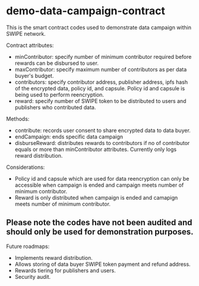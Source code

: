 # demo-data-campaign-contract

This is the smart contract codes used to demonstrate data campaign within SWIPE network.

Contract attributes:
* minContributor: specify number of minimum contributor required before rewards can be disbursed to user.
* maxContributor: specify maximum number of contributors as per data buyer's budget.
* contributors: specify contributor address, publisher address, ipfs hash of the encrypted data, policy id, and capsule. Policy id and capsule is being used to perform reencryption.
* reward: specify number of SWIPE token to be distributed to users and publishers who contributed data.

Methods:
* contribute: records user consent to share encrypted data to data buyer.
* endCampaign: ends specific data campaign
* disburseReward: distributes rewards to contributors if no of contributor equals or more than minContributor attributes. Currently only logs reward distribution.

Considerations:
* Policy id and capsule which are used for data reencryption can only be accessible when campaign is ended and campaign meets number of minimum contributor.
* Reward is only distributed when campaign is ended and camapign meets number of minimum contributor.

## Please note the codes have not been audited and should only be used for demonstration purposes.

Future roadmaps:
* Implements reward distribution.
* Allows storing of data buyer SWIPE token payment and refund address.
* Rewards tiering for publishers and users.
* Security audit.
